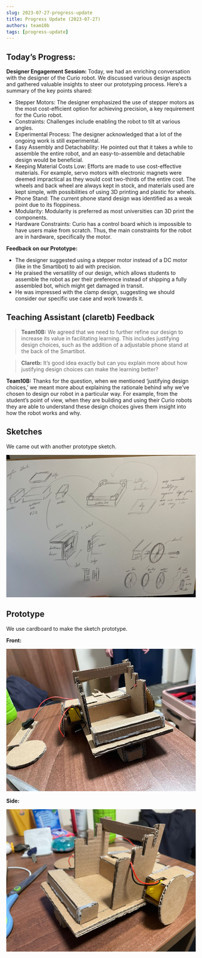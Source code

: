 ```yaml
---
slug: 2023-07-27-progress-update
title: Progress Update (2023-07-27)
authors: team10b
tags: [progress-update]
---
```


## Today’s Progress:

**Designer Engagement Session:**
Today, we had an enriching conversation with the designer of the Curio robot. We discussed various design aspects and gathered valuable insights to steer our prototyping process. Here’s a summary of the key points shared:

- Stepper Motors: The designer emphasized the use of stepper motors as the most cost-efficient option for achieving precision, a key requirement for the Curio robot.
- Constraints: Challenges include enabling the robot to tilt at various angles.
- Experimental Process: The designer acknowledged that a lot of the ongoing work is still experimental.
- Easy Assembly and Detachability: He pointed out that it takes a while to assemble the entire robot, and an easy-to-assemble and detachable design would be beneficial.
- Keeping Material Costs Low: Efforts are made to use cost-effective materials. For example, servo motors with electronic magnets were deemed impractical as they would cost two-thirds of the entire cost. The wheels and back wheel are always kept in stock, and materials used are kept simple, with possibilities of using 3D printing and plastic for wheels.
- Phone Stand: The current phone stand design was identified as a weak point due to its floppiness.
- Modularity: Modularity is preferred as most universities can 3D print the components.
- Hardware Constraints: Curio has a control board which is impossible to have users make from scratch. Thus, the main constraints for the robot are in hardware, specifically the motor.

**Feedback on our Prototype:**

- The designer suggested using a stepper motor instead of a DC motor (like in the Smartibot) to aid with precision.
- He praised the versatility of our design, which allows students to assemble the robot as per their preference instead of shipping a fully assembled bot, which might get damaged in transit.
- He was impressed with the clamp design, suggesting we should consider our specific use case and work towards it.

## Teaching Assistant (claretb) Feedback

>**Team10B:** We agreed that we need to further refine our design to increase its value in facilitating learning. This includes justifying design choices, such as the addition of a adjustable phone stand at the back of the Smartibot.

>**Claretb:** It’s good idea exactly but can you explain more about how justifying design choices can make the learning better?

**Team10B:** Thanks for the question, when we mentioned ‘justifying design choices,’ we meant more about explaining the rationale behind why we’ve chosen to design our robot in a particular way. For example, from the student’s point of view, when they are building and using their Curio robots they are able to understand these design choices gives them insight into how the robot works and why.


## Sketches

We came out with another prototype sketch.

![Sketch](/img/fourth-draft/sketch.jpeg)


## Prototype

We use cardboard to make the sketch prototype.

**Front:**

![Attachment](/img/fourth-draft/front-prototype.jpeg)

**Side:**

![Side](/img/fourth-draft/side-prototype.jpeg)

